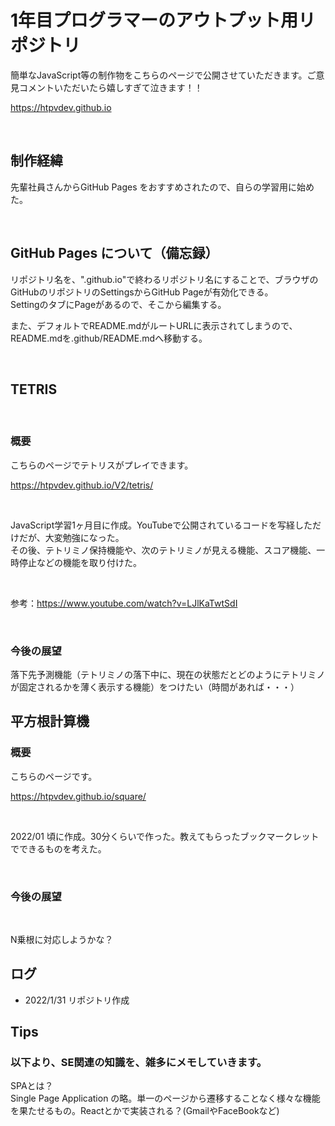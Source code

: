 # 1年目プログラマーのアウトプット用リポジトリ

簡単なJavaScript等の制作物をこちらのページで公開させていただきます。ご意見コメントいただいたら嬉しすぎて泣きます！！

<https://htpvdev.github.io>

<br>

## 制作経緯

先輩社員さんからGitHub Pages をおすすめされたので、自らの学習用に始めた。  

<br>

## GitHub Pages について（備忘録）

リポジトリ名を、".github.io"で終わるリポジトリ名にすることで、ブラウザのGitHubのリポジトリのSettingsからGitHub Pageが有効化できる。  
SettingのタブにPageがあるので、そこから編集する。  
  
また、デフォルトでREADME.mdがルートURLに表示されてしまうので、README.mdを.github/README.mdへ移動する。

<br>

## TETRIS
<br>

### 概要
こちらのページでテトリスがプレイできます。

<https://htpvdev.github.io/V2/tetris/>

<br>

JavaScript学習1ヶ月目に作成。YouTubeで公開されているコードを写経しただけだが、大変勉強になった。  
その後、テトリミノ保持機能や、次のテトリミノが見える機能、スコア機能、一時停止などの機能を取り付けた。  

<br>

参考：<https://www.youtube.com/watch?v=LJlKaTwtSdI>  

<br>

### 今後の展望
落下先予測機能（テトリミノの落下中に、現在の状態だとどのようにテトリミノが固定されるかを薄く表示する機能）をつけたい（時間があれば・・・）  

## 平方根計算機

### 概要

こちらのページです。

<https://htpvdev.github.io/square/>

<br>

2022/01 頃に作成。30分くらいで作った。教えてもらったブックマークレットでできるものを考えた。

<br>

### 今後の展望

<br>

N乗根に対応しようかな？

## ログ

- 2022/1/31 リポジトリ作成

## Tips

### 以下より、SE関連の知識を、雑多にメモしていきます。

SPAとは？  
Single Page Application の略。単一のページから遷移することなく様々な機能を果たせるもの。Reactとかで実装される？(GmailやFaceBookなど)

